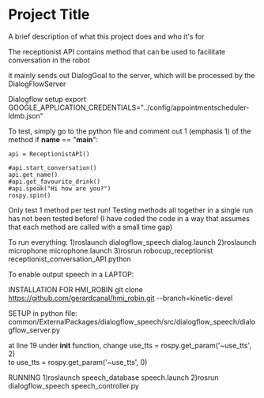 
# Project Title

A brief description of what this project does and who it's for

The receptionist API contains method that can be used to facilitate conversation
in the robot

it mainly sends out DialogGoal to the server, which will be processed by the 
DialogFlowServer 

Dialogflow setup
    export GOOGLE_APPLICATION_CREDENTIALS="../config/appointmentscheduler-ldmb.json" 


To test, simply go to the python file and comment out 1 (emphasis 1) of the method
if __name__ == "__main__":
    
    api = ReceptionistAPI()

    #api.start_conversation()    
    api.get_name()
    #api.get_favourite_drink()
    #api.speak("Hi how are you?")
    rospy.spin()

Only test 1 method per test run! Testing methods all together in a single run has
not been tested before! 
(I have coded the code in a way that assumes that each method are called with a small time gap)

To run everything:
1)roslaunch dialogflow_speech dialog.launch
2)roslaunch microphone microphone.launch
3)rosrun robocup_receptionist receptionist_conversation_API.python

To enable output speech in a LAPTOP: 
<not really necessary since we are runnning on Tiago>

INSTALLATION FOR HMI_ROBIN
<Do this if you do not have the HMI_ROBIN package>
git clone https://github.com/gerardcanal/hmi_robin.git --branch=kinetic-devel

SETUP
in python file:
common/ExternalPackages/dialogflow_speech/src/dialogflow_speech/dialogflow_server.py

at line 19 under __init__ function, change
        use_tts = rospy.get_param('~use_tts', 2)  
    to
        use_tts = rospy.get_param('~use_tts', 0) 

RUNNING
1)roslaunch speech_database speech.launch 
2)rosrun dialogflow_speech speech_controller.py
